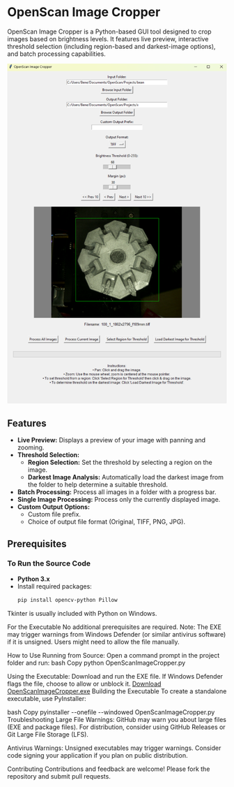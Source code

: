 # OpenScan Image Cropper

OpenScan Image Cropper is a Python-based GUI tool designed to crop images based on brightness levels. It features live preview, interactive threshold selection (including region-based and darkest-image options), and batch processing capabilities.

![Screenshot of OpenScan Image Cropper](Images/App.png)


## Features

- **Live Preview:** Displays a preview of your image with panning and zooming.
- **Threshold Selection:**  
  - **Region Selection:** Set the threshold by selecting a region on the image.  
  - **Darkest Image Analysis:** Automatically load the darkest image from the folder to help determine a suitable threshold.
- **Batch Processing:** Process all images in a folder with a progress bar.
- **Single Image Processing:** Process only the currently displayed image.
- **Custom Output Options:**  
  - Custom file prefix.  
  - Choice of output file format (Original, TIFF, PNG, JPG).

## Prerequisites

### To Run the Source Code
- **Python 3.x**
- Install required packages:
  ```bash
  pip install opencv-python Pillow
Tkinter is usually included with Python on Windows.

For the Executable
No additional prerequisites are required.
Note: The EXE may trigger warnings from Windows Defender (or similar antivirus software) if it is unsigned. Users might need to allow the file manually.

How to Use
Running from Source:
Open a command prompt in the project folder and run:
bash
Copy
python OpenScanImageCropper.py

Using the Executable:
Download and run the EXE file. If Windows Defender flags the file, choose to allow or unblock it.
[Download OpenScanImageCropper.exe](dist/OpenScanImageCropper.exe)
Building the Executable
To create a standalone executable, use PyInstaller:

bash
Copy
pyinstaller --onefile --windowed OpenScanImageCropper.py
Troubleshooting
Large File Warnings:
GitHub may warn you about large files (EXE and package files). For distribution, consider using GitHub Releases or Git Large File Storage (LFS).

Antivirus Warnings:
Unsigned executables may trigger warnings. Consider code signing your application if you plan on public distribution.


Contributing
Contributions and feedback are welcome! Please fork the repository and submit pull requests.

